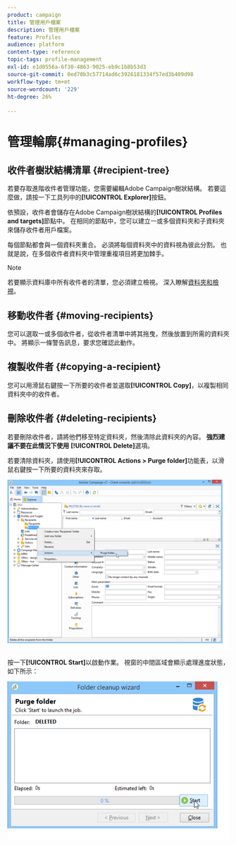 ```yaml
---
product: campaign
title: 管理用戶檔案
description: 管理用戶檔案
feature: Profiles
audience: platform
content-type: reference
topic-tags: profile-management
exl-id: e1d0556a-6f30-4863-9025-eb9c1b8b53d3
source-git-commit: 0ed70b3c57714ad6c3926181334f57ed3b409d98
workflow-type: tm+mt
source-wordcount: '229'
ht-degree: 26%

---
```


# 管理輪廓{#managing-profiles}



## 收件者樹狀結構清單 {#recipient-tree}

若要存取進階收件者管理功能，您需要編輯Adobe Campaign樹狀結構。 若要這麼做，請按一下工具列中的&#x200B;**[!UICONTROL Explorer]**&#x200B;按鈕。

依預設，收件者會儲存在Adobe Campaign樹狀結構的&#x200B;**[!UICONTROL Profiles and targets]**&#x200B;節點中。 在相同的節點中，您可以建立一或多個資料夾和子資料夾來儲存收件者用戶檔案。

每個節點都會與一個資料夾重合。 必須將每個資料夾中的資料視為彼此分割。 也就是說，在多個收件者資料夾中管理重複項目將更加棘手。

>[!NOTE]
>
>若要顯示資料庫中所有收件者的清單，您必須建立檢視。 深入瞭解[資料夾和檢視](../../platform/using/access-management-folders.md)。

## 移動收件者 {#moving-recipients}

您可以選取一或多個收件者，從收件者清單中將其拖曳，然後放置到所需的資料夾中。 將顯示一條警告訊息，要求您確認此動作。

## 複製收件者 {#copying-a-recipient}

您可以用滑鼠右鍵按一下所要的收件者並選取&#x200B;**[!UICONTROL Copy]**，以複製相同資料夾中的收件者。

## 刪除收件者 {#deleting-recipients}

若要刪除收件者，請將他們移至特定資料夾，然後清除此資料夾的內容。 **強烈建議不要在此情況下使用** **[!UICONTROL Delete]**&#x200B;選項。

若要清除資料夾，請使用&#x200B;**[!UICONTROL Actions > Purge folder]**&#x200B;功能表，以滑鼠右鍵按一下所要的資料夾來存取。

![](assets/s_ncs_user_purge_folder.png)

按一下&#x200B;**[!UICONTROL Start]**&#x200B;以啟動作業。 視窗的中間區域會顯示處理進度狀態，如下所示：

![](assets/s_ncs_user_purge_folder_start.png)
